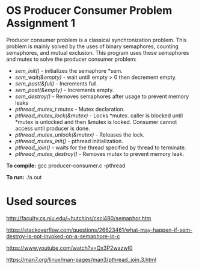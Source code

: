# OS Producer Consumer Problem Assignment 1

Producer consumer problem is a classical synchronization problem. This problem is mainly solved by the uses of binary semaphores, counting semaphores, and mutual exclusion. This program uses these semaphores and mutex to solve the producer consumer problem:

* *sem_init()* -  initializes the semaphore *sem.
* *sem_wait(&empty)* - wait untill empty > 0 then decrement empty.
* *sem_post(&full)* - Increments full.
* *sem_post(&empty)* - Increments empty.
* *sem_destroy()* - Removes semaphores after usage to prevent memory leaks
* _pthread_mutex_t mutex_ - Mutex declaration.
* _pthread_mutex_lock(&mutex)_ - Locks *mutex. caller is blocked until *mutex is unlocked and then &mutex is locked. Consumer cannot access until producer is done.
* _pthread_mutex_unlock(&mutex)_ - Releases the lock.
* _pthread_mutex_init()_ - pthread initialization.
* *pthread_join()* - waits for the thread specified by thread to terminate.
* _pthread_mutex_destroy()_ - Removes mutex to prevent memory leak.

__To compile:__ gcc producer-consumer.c -pthread

__To run:__ ./a.out

# Used sources

http://faculty.cs.niu.edu/~hutchins/csci480/semaphor.htm

https://stackoverflow.com/questions/26623461/what-may-happen-if-sem-destroy-is-not-invoked-on-a-semaphore-in-c

https://www.youtube.com/watch?v=Qx3P2wazwI0

https://man7.org/linux/man-pages/man3/pthread_join.3.html